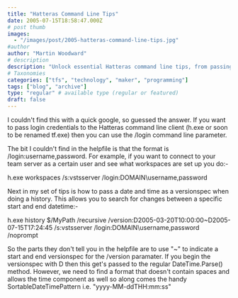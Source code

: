 ```yaml
---
title: "Hatteras Command Line Tips"
date: 2005-07-15T18:58:47.000Z
# post thumb
images:
  - "/images/post/2005-hatteras-command-line-tips.jpg"
#author
author: "Martin Woodward"
# description
description: "Unlock essential Hatteras command line tips, from passing login credentials to mastering date and time versionspecs for efficient history searches."
# Taxonomies
categories: ["tfs", "technology", "maker", "programming"]
tags: ["blog", "archive"]
type: "regular" # available type (regular or featured)
draft: false
---
```

I couldn't find this with a quick google, so guessed the answer.  If you want to pass login credentials to the Hatteras command line client (h.exe or soon to be renamed tf.exe) then you can use the /login command line parameter.  

The bit I couldn't find in the helpfile is that the format is /login:username,password.  For example, if you want to connect to your team server as a certain user and see what workspaces are set up you do:-

h.exe workspaces /s:vstsserver /login:DOMAIN\username,password

Next in my set of tips is how to pass a date and time as a versionspec when doing a history.  This allows you to search for changes between a specific start and end datetime:-

h.exe history $/MyPath /recursive /version:D2005-03-20T10:00:00~D2005-07-15T17:24:45 /s:vstsserver /login:DOMAIN\username,password /noprompt

So the parts they don't tell you in the helpfile are to use "~" to indicate a start and end versionspec for the /version paramater.  If you begin the versionspec with D then this get's passed to the regular DateTime.Parse() method.  However, we need to find a format that doesn't contain spaces and allows the time component as well so along comes the handy SortableDateTimePattern i.e. "yyyy-MM-ddTHH:mm:ss"